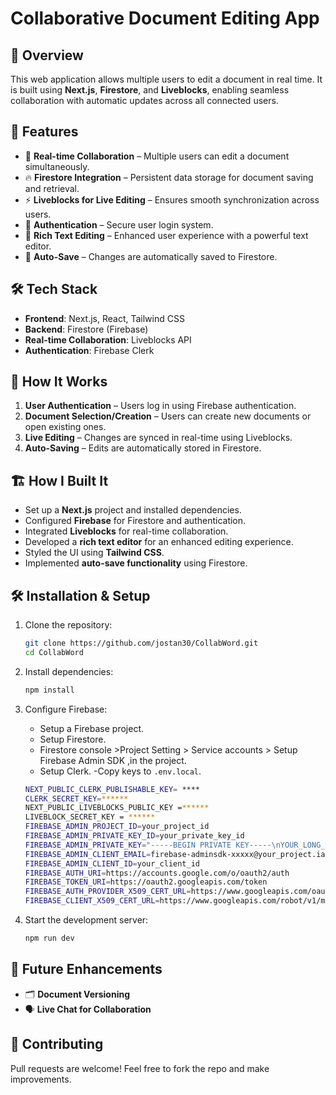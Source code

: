 # Collaborative Document Editing App

## 📌 Overview
This web application allows multiple users to edit a document in real time. It is built using **Next.js**, **Firestore**, and **Liveblocks**, enabling seamless collaboration with automatic updates across all connected users.

## 🚀 Features
- 🔄 **Real-time Collaboration** – Multiple users can edit a document simultaneously.
- 🔥 **Firestore Integration** – Persistent data storage for document saving and retrieval.
- ⚡ **Liveblocks for Live Editing** – Ensures smooth synchronization across users.
- 🔑 **Authentication** – Secure user login system.
- 📝 **Rich Text Editing** – Enhanced user experience with a powerful text editor.
- 💾 **Auto-Save** – Changes are automatically saved to Firestore.

## 🛠️ Tech Stack
- **Frontend**: Next.js, React, Tailwind CSS
- **Backend**: Firestore (Firebase)
- **Real-time Collaboration**: Liveblocks API
- **Authentication**: Firebase Clerk

## 📖 How It Works
1. **User Authentication** – Users log in using Firebase authentication.
2. **Document Selection/Creation** – Users can create new documents or open existing ones.
3. **Live Editing** – Changes are synced in real-time using Liveblocks.
4. **Auto-Saving** – Edits are automatically stored in Firestore.

## 🏗️ How I Built It
- Set up a **Next.js** project and installed dependencies.
- Configured **Firebase** for Firestore and authentication.
- Integrated **Liveblocks** for real-time collaboration.
- Developed a **rich text editor** for an enhanced editing experience.
- Styled the UI using **Tailwind CSS**.
- Implemented **auto-save functionality** using Firestore.

## 🛠️ Installation & Setup
1. Clone the repository:
   ```bash
   git clone https://github.com/jostan30/CollabWord.git
   cd CollabWord
   ```
2. Install dependencies:
   ```bash
   npm install
   ```
3. Configure Firebase:
   - Setup a Firebase project.
   - Setup Firestore.
   - Firestore console >Project Setting > Service accounts > Setup Firebase Admin SDK ,in the project.
    - Setup Clerk.
   -Copy keys to `.env.local`.
     ```bash
     NEXT_PUBLIC_CLERK_PUBLISHABLE_KEY= ****
     CLERK_SECRET_KEY=******
     NEXT_PUBLIC_LIVEBLOCKS_PUBLIC_KEY =******
     LIVEBLOCK_SECRET_KEY = ******
     FIREBASE_ADMIN_PROJECT_ID=your_project_id
     FIREBASE_ADMIN_PRIVATE_KEY_ID=your_private_key_id
     FIREBASE_ADMIN_PRIVATE_KEY="-----BEGIN PRIVATE KEY-----\nYOUR_LONG_PRIVATE_KEY_HERE\n-----END PRIVATE KEY-----\n"
     FIREBASE_ADMIN_CLIENT_EMAIL=firebase-adminsdk-xxxxx@your_project.iam.gserviceaccount.com
     FIREBASE_ADMIN_CLIENT_ID=your_client_id
     FIREBASE_AUTH_URI=https://accounts.google.com/o/oauth2/auth
     FIREBASE_TOKEN_URI=https://oauth2.googleapis.com/token
     FIREBASE_AUTH_PROVIDER_X509_CERT_URL=https://www.googleapis.com/oauth2/v1/certs
     FIREBASE_CLIENT_X509_CERT_URL=https://www.googleapis.com/robot/v1/metadata/x509/firebase-adminsdk-xxxxx%40your_project.iam.gserviceaccount.com
   ```
 
4. Start the development server:
   ```bash
   npm run dev
   ```

## 📌 Future Enhancements
- 🗂️ **Document Versioning**
- 🗣️ **Live Chat for Collaboration**

## 🤝 Contributing
Pull requests are welcome! Feel free to fork the repo and make improvements.





